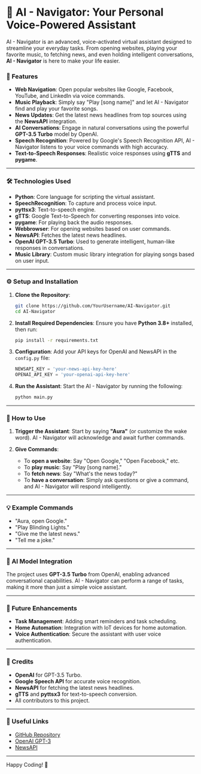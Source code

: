 # 🌟 AI - Navigator: Your Personal Voice-Powered Assistant

AI - Navigator is an advanced, voice-activated virtual assistant designed to streamline your everyday tasks. From opening websites, playing your favorite music, to fetching news, and even holding intelligent conversations, **AI - Navigator** is here to make your life easier.

### 🚀 Features
- **Web Navigation**: Open popular websites like Google, Facebook, YouTube, and LinkedIn via voice commands.
- **Music Playback**: Simply say "Play [song name]" and let AI - Navigator find and play your favorite songs.
- **News Updates**: Get the latest news headlines from top sources using the **NewsAPI** integration.
- **AI Conversations**: Engage in natural conversations using the powerful **GPT-3.5 Turbo** model by OpenAI.
- **Speech Recognition**: Powered by Google's Speech Recognition API, AI - Navigator listens to your voice commands with high accuracy.
- **Text-to-Speech Responses**: Realistic voice responses using **gTTS** and **pygame**.

---

### 🛠️ Technologies Used
- **Python**: Core language for scripting the virtual assistant.
- **SpeechRecognition**: To capture and process voice input.
- **pyttsx3**: Text-to-speech engine.
- **gTTS**: Google Text-to-Speech for converting responses into voice.
- **pygame**: For playing back the audio responses.
- **Webbrowser**: For opening websites based on user commands.
- **NewsAPI**: Fetches the latest news headlines.
- **OpenAI GPT-3.5 Turbo**: Used to generate intelligent, human-like responses in conversations.
- **Music Library**: Custom music library integration for playing songs based on user input.

---

### ⚙️ Setup and Installation

1. **Clone the Repository**:
    ```bash
    git clone https://github.com/YourUsername/AI-Navigator.git
    cd AI-Navigator
    ```

2. **Install Required Dependencies**:
    Ensure you have **Python 3.8+** installed, then run:
    ```bash
    pip install -r requirements.txt
    ```

3. **Configuration**:
    Add your API keys for OpenAI and NewsAPI in the `config.py` file:
    ```python
    NEWSAPI_KEY = 'your-news-api-key-here'
    OPENAI_API_KEY = 'your-openai-api-key-here'
    ```

4. **Run the Assistant**:
    Start the AI - Navigator by running the following:
    ```bash
    python main.py
    ```

---

### 🎯 How to Use

1. **Trigger the Assistant**: 
    Start by saying **"Aura"** (or customize the wake word). AI - Navigator will acknowledge and await further commands.
    
2. **Give Commands**:
    - To **open a website**: Say "Open Google," "Open Facebook," etc.
    - To **play music**: Say "Play [song name]."
    - To **fetch news**: Say "What's the news today?"
    - To **have a conversation**: Simply ask questions or give a command, and AI - Navigator will respond intelligently.

---

### 💡 Example Commands
- "Aura, open Google."
- "Play Blinding Lights."
- "Give me the latest news."
- "Tell me a joke."

---

### 🧠 AI Model Integration
The project uses **GPT-3.5 Turbo** from OpenAI, enabling advanced conversational capabilities. AI - Navigator can perform a range of tasks, making it more than just a simple voice assistant.

---

### 🤖 Future Enhancements
- **Task Management**: Adding smart reminders and task scheduling.
- **Home Automation**: Integration with IoT devices for home automation.
- **Voice Authentication**: Secure the assistant with user voice authentication.

---

### 🙏 Credits
- **OpenAI** for GPT-3.5 Turbo.
- **Google Speech API** for accurate voice recognition.
- **NewsAPI** for fetching the latest news headlines.
- **gTTS** and **pyttsx3** for text-to-speech conversion.
- All contributors to this project.

---

### 🔗 Useful Links
- [GitHub Repository](https://github.com/ShiwaniKadu/AI-Navigator)
- [OpenAI GPT-3](https://openai.com/)
- [NewsAPI](https://newsapi.org/)

---

Happy Coding! 🚀

